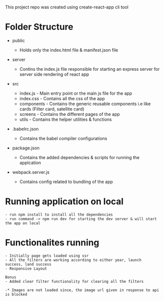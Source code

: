 This project repo was created using create-react-app cli tool

# Folder Structure
 - public
    - Holds only the index.html file & manifest.json file

 - server
    - Contins the index.js file responsible for starting an express server for server side rendering of react app

 - src
    - index.js - Main entry point or the main js file for the app
    - index.css - Contains all the css of the app
    - components - Contains the generic reusable components i.e like cards (Filter card, satellite card)
    - screens - Contains the different pages of the app
    - utils - Contains the helper utilities & functions

 - .babelrc.json
    - Contains the babel compiler configurations

 - package.json
    - Contains the added dependencies & scripts for running the applcation

 - webpack.server.js
    - Contains config related to bundling of the app

# Running application on local
    - run npm install to install all the dependencies
    - run command -> npm run dev for starting the dev server & will start the app on local

# Functionalites running
    - Initially page gets loaded using ssr
    - All the filters are working according to either year, launch success, land success
    - Responsive Layout
    
    Bonus
    - Added clear filter functionality for clearing all the filters

    -* Images are not loaded since, the image url given in response to api is blocked

